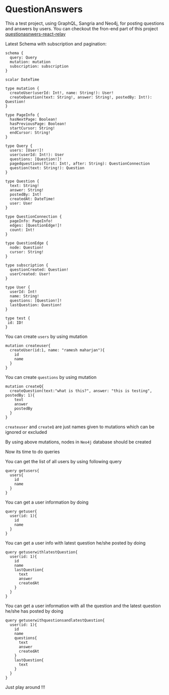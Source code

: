 # QuestionAnswers

This a test project, using GraphQL, Sangria and Neo4j, for posting questions and answers by users. You can checkout the fron-end part of this project [questionasnwers-react-relay](https://github.com/lazymesh/questionasnwers-react-relay)

Latest Schema with subscription and pagination:

```
schema {
  query: Query
  mutation: mutation
  subscription: subscription
}

scalar DateTime

type mutation {
  createUser(userId: Int!, name: String!): User!
  createQuestion(text: String!, answer: String!, postedBy: Int!): Question!
}

type PageInfo {
  hasNextPage: Boolean!
  hasPreviousPage: Boolean!
  startCursor: String!
  endCursor: String!
}

type Query {
  users: [User!]!
  user(userId: Int!): User
  questions: [Question!]!
  pagedquestions(first: Int!, after: String): QuestionConnection
  question(text: String!): Question
}

type Question {
  text: String!
  answer: String!
  postedBy: Int!
  createdAt: DateTime!
  user: User
}

type QuestionConnection {
  pageInfo: PageInfo!
  edges: [QuestionEdge!]!
  count: Int!
}

type QuestionEdge {
  node: Question!
  cursor: String!
}

type subscription {
  questionCreated: Question!
  userCreated: User!
}

type User {
  userId: Int!
  name: String!
  questions: [Question!]!
  lastQuestion: Question!
}

type test {
 id: ID!
}
```

You can create `users` by using mutation 

```
mutation createuser{
  createUser(id:1, name: "ramesh maharjan"){
    id
    name
  }
}
```

You can create `questions` by using mutation 

```
mutation createQ{
  createQuestion(text:"what is this?", answer: "this is testing", postedBy: 1){
  	text
    answer
    postedBy
  }
}
```

`createuser` and `createQ` are just names given to mutations which can be ignored or excluded

By using above mutations, nodes in `Neo4j` database should be created

Now its time to do queries

You can get the list of all users by using following query 

```
query getusers{
  users{
    id
    name
  }
}
```
You can get a user information by doing 

```
query getuser{
  user(id: 1){
    id
    name
  }
}
```
You can get a user info with latest question he/she posted by doing 

```
query getuserwithlatestQuestion{
  user(id: 1){
    id
    name
    lastQuestion{
      text
      answer
      createdAt
    }
  }
}
```

You can get a user information with all the question and the latest question he/she has posted by doing

```
query getuserwithquestionsandlatestQuestion{
  user(id: 1){
    id
    name
    questions{
      text
      answer
      createdAt
    }
    lastQuestion{
      text
    }
  }
}
```

Just play around !!!
